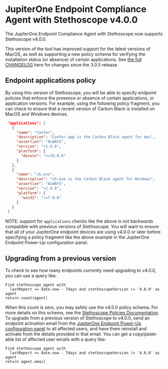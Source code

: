 # JupiterOne Endpoint Compliance Agent with Stethoscope v4.0.0

The JupiterOne Endpoint Compliance Agent with Stethoscope now supports Stethoscope v4.0.0.

This version of the tool has improved support for the latest versions of MacOS, as well as supporting a new policy schema for verifying the installation status (or absence) of certain applications. See [the full CHANGELOG](https://github.com/Netflix-Skunkworks/stethoscope-app/blob/master/CHANGELOG.md) here for changes since the 3.0.5 release.

## Endpoint applications policy

By using this version of Stethoscope, you will be able to specify endpoint policies that enforce the presence or absence of certain applications, or application versions. For example, using the following policy fragment, you can check to ensure that a recent version of Carbon Black is installed on MacOS and Windows devices.

```json
 "applications": [
   {
     "name": "Confer",
     "description": "Confer.app is the Carbon Black agent for mac",
     "assertion": "ALWAYS",
     "version": ">2.0.0",
     "platform": {
       "darwin": ">=10.0.0"
     }
   },
   {
     "name": "cb.exe",
     "description": "cb.exe is the Carbon Black agent for Windows",
     "assertion": "ALWAYS",
     "version": ">2.0.0",
     "platform": {
       "win32": ">=7.0.0"
     }
   }
 ]
```

NOTE: support for `applications` checks like the above is not backwards compatible with previous versions of Stethoscope. You will want to ensure that all of your JupiterOne endpoint devices are using v4.0.0 or later before specifying a policy fragment like the above example in the JupiterOne Endpoint Power-Up configuration panel.

## Upgrading from a previous version

To check to see how many endpoints currently need upgrading to v4.0.0, you can use a query like:

```j1ql
Find stethoscope_agent with
  lastReport >= date.now - 7days and stethoscopeVersion != '4.0.0' as agent
return count(agent)
```

When this count is zero, you may safely use the v4.0.0 policy schema. For more details on this schema, see the [Stethoscope Policies Documentation](https://github.com/Netflix-Skunkworks/stethoscope-app/blob/master/docs/POLICIES.md). To upgrade from a previous version of Stethoscope to v4.0.0, send an endpoint activation email from the [JupiterOne Endpoint Power-Up configuration panel](https://apps.us.jupiterone.io/powerups/endpoint-agent)
to all affected users, and have them reinstall and activate from the details provided in that email. You can get a copy/paste-able list of affected user emails with a query like:

```j1ql
Find stethoscope_agent with
  lastReport >= date.now - 7days and stethoscopeVersion != '4.0.0' as agent
return agent.email
```
